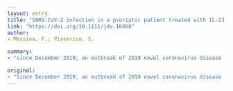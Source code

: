 ```yaml
---
layout: entry
title: "SARS-CoV-2 infection in a psoriatic patient treated with IL-23 inhibitor"
link: "https://doi.org/10.1111/jdv.16468"
author:
- Messina, F.; Piaserico, S.

summary:
- "since December 2019, an outbreak of 2019 novel coronavirus disease (COVID-19) has been spreading worldwide. This has risen concern among patients undergoing biologics and physicians who administer them. Since December 2019, the outbreak of COVID19 has been spread. The outbreak of the disease caused by severe acute respiratory syndrome coronanavirus 2 (SARS-CoV-2) has spread worldwide since December 2019. It is feared that the disease could increase in incidence and severity. CoV-2 is caused by. December 2019, a new disease has spread across the world.. caused by acute acute respiratory."

original:
- "Since December 2019, an outbreak of 2019 novel coronavirus disease (COVID-19) caused by severe acute respiratory syndrome coronavirus 2 (SARS-CoV-2) has been spreading worldwide. This has risen concern among patients undergoing biologics and physicians who administer them, as far as the possible increase of incidence and severity of COVID-19 in this delicate population concerns."
---
```



